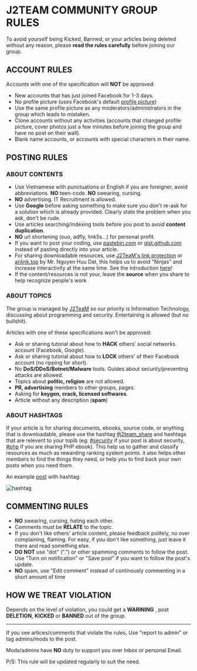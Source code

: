 # J2TEAM COMMUNITY GROUP RULES

To avoid yourself being Kicked, Banned, or your articles being deleted without any reason, please **read the rules carefully** before joining our group.

## ACCOUNT RULES

Accounts with one of the specification will **NOT** be approved:
- New accounts that has just joined Facebook for 1-3 days.
- No profile picture (uses Facebook's default [profile picture](https://graph.facebook.com/2/picture?type=large))
- Use the same profile picture as any moderators/administrators in the group which leads to mistaken.
- Clone accounts without any activities (accounts that changed profile picture, cover photos just a few minutes before joining the group and have no post on their wall).
- Blank name accounts, or accounts with special characters in their name.

## POSTING RULES

### ABOUT CONTENTS
- Use Vietnamese with punctuations or English if you are foreigner, avoid abbreviations. **NO** teen-code. **NO** swearing, cursing.
- **NO** advertising. IT Recruitment is allowed.
- Use **Google** before asking something to make sure you don't re-ask for a solution which is already provided. Clearly state the problem when you ask, don't be rude.
- Use articles searching/indexing tools before you post to avoid **content duplication**.
- **NO** url shortening (ouo, adfly, link5s...) for personal profit.
- If you want to post your coding, use [pastebin.com](http://pastebin.com/index.php) or [gist.github.com](https://gist.github.com/) instead of pasting directly into your article.
- For sharing downloadable resources, use [J2TeaM's link protection](http://code.junookyo.xyz/j2team-community/) or [anlink.top](http://anlink.top/) by Mr. Nguyen Huu Dat, this helps us to avoid "Ninjas" and increase interactivity at the same time. See the introduction [here](https://www.facebook.com/groups/j2team.community/permalink/423097854689007/)!
- If the content/resources is not your, leave the **source** when you share to help recognize people's work

### ABOUT TOPICS

The group is managed by [J2TeaM](https://www.google.com.vn/search?q=j2team) so our priority is Information Technology, discussing about programming and security. Entertaining is allowed (but no bullshit).

Articles with one of these specifications won't be approved:
- Ask or sharing tutorial about how to **HACK** others' social networks account (Facebook, Google).
- Ask or sharing tutorial about how to **LOCK** others' of their Facebook account (no ripping for short).
- No **DoS/DDoS/Botnet/Malware** tools. Guides about security/preventing attacks are allowed.
- Topics about **politic, religion** are not allowed.
- **PR, advertising** members to other groups, pages.
- Asking for **keygen, crack, licensed softwares**.
- Article without any description (**spam**)

### ABOUT HASHTAGS

If your article is for sharing documents, ebooks, source code, or anything that is downloadable, please use the hashtag [#j2team_share](https://www.facebook.com/hashtag/j2team_share) and hashtags that are relevent to your topib (eg: [#security](https://www.facebook.com/hashtag/security) if your post is about security, [#php](https://www.facebook.com/hashtag/php) if you are sharing PHP ebook). This help us to gather and classify resources as much as rewarding ranking system points. it also helps other members to find the things they need, or help you to find back your own posts when you need them.

An example [post](https://www.facebook.com/groups/j2team.community/permalink/413843845614408/) with hashtag:

![hashtag](https://i.imgur.com/qPJ1UgT.png)

## COMMENTING RULES

- **NO** swearing, cursing, hating each other.
- Comments must be **RELATE** to the topic.
- If you don't like others' article content, please feedback politely, no over complaining, flaming. For easy, if you don't like something, just leave it there and read something else.
- **DO NOT** use "dot" (".") or other spamming comments to follow the post. Use "Turn on notification" or "Save post" if you want to follow the post's update.
- **NO** spam, use "Edit comment" instead of continously commenting in a short amount of time

## HOW WE TREAT VIOLATION

Depends on the level of violation, you could get a **WARINING** , post **DELETION**, **KICKED** or **BANNED** out of the group.

---

If you see artices/comments that violate the rules, Use "report to admin" or tag admins/mods to the post.

Mods/admins have **NO** duty to support you over Inbox or personal Email.

P/S: This rule will be updated regularly to suit the need.